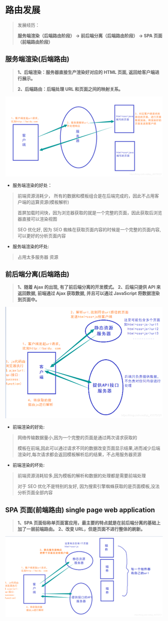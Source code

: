 # 路由发展

> 发展经历：
>
> **服务端渲染（后端路由阶段） -> 前后端分离（后端路由阶段） -> SPA 页面（前端路由阶段）**

## 服务端渲染(后端路由)

> **1、后端渲染：服务器直接生产渲染好对应的 HTML 页面, 返回给客户端进行展示。**
>
> **2、后端路由：后端处理 URL 和页面之间的映射关系。**

![img](../../public/e57a5b59-e119-422b-8ec1-952f82002674.png)

- 服务端渲染的好处：

> 前端资源消耗少， 所有的数据和模板组合是在后端完成的，因此不占用客户端的运算资源(模板解析)
>
> 首屏加载时间快，因为浏览器获取的就是一个完整的页面，因此获取后浏览器直接可以渲染视图
>
> SEO 优化好, 因为 SEO 蜘蛛在获取页面内容的时候是一个完整的页面内容,可以更好的分析页面内容

- 服务端渲染的坏处:

> 占用太多服务器 资源

## 前后端分离(后端路由)

> **1、随着 Ajax 的出现, 有了前后端分离的开发模式。** **2、后端只提供 API 来返回数据, 前端通过 Ajax 获取数据, 并且可以通过 JavaScript 将数据渲染到页面中。**

![img](../../public/2bc3fb55-47d8-4f36-a7b2-f9f14150deb8.png)

- 前端渲染的好处:

> 网络传输数据量小,因为一个完整的页面是通过两次请求获取的
>
> 模板在前端,因此可以通过请求不同的数据改变页面显示结果,进而减少后端渲染时,每次请求都会返回模板解析后的结果，不占用服务器资源

- 前端渲染的坏处:

> 前端资源消耗较多,因为模板的解析和数据的处理都是需要前端处理
>
> 对于 SEO 优化不是特别的友好, 因为搜索引擎蜘蛛获取的是页面模板,没法分析页面全部内容

## SPA 页面(前端路由) **single page web application**

> **1、SPA 页面俗称单页面富应用，最主要的特点就是在前后端分离的基础上加了一层前端路由。** **2、改变 URL，但是页面不进行整体的刷新。**

![img](../../public/cd2f4ec8-cc48-4d6b-9689-3881e19cda49.png)
